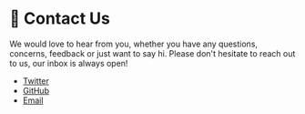 # :love_letter: Contact Us

<!-- TODO: Add email, twitter, spectrum, github -->

We would love to hear from you, whether you have any questions, concerns, feedback or just want to say hi. Please don't hesitate to reach out to us, our inbox is always open!

- [Twitter](https://twitter.com/vuejsfrankfurt)
- [GitHub](https://github.com/vuejsfrankfurt)
- [Email](mailto:hallo@vuejsfrankfurt.de)